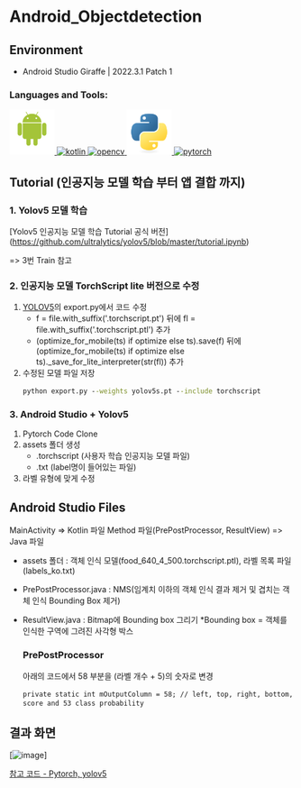 # Android_Objectdetection

## Environment
- Android Studio Giraffe | 2022.3.1 Patch 1

<h3 align="left">Languages and Tools:</h3>
<p align="left"> <a href="https://developer.android.com" target="_blank" rel="noreferrer"> <img src="https://raw.githubusercontent.com/devicons/devicon/master/icons/android/android-original-wordmark.svg" alt="android" width="80" height="80"/> </a> <a href="https://kotlinlang.org" target="_blank" rel="noreferrer"> <img src="https://www.vectorlogo.zone/logos/kotlinlang/kotlinlang-icon.svg" alt="kotlin" width="80" height="80"/> </a> <a href="https://opencv.org/" target="_blank" rel="noreferrer"> <img src="https://www.vectorlogo.zone/logos/opencv/opencv-icon.svg" alt="opencv" width="80" height="80"/> </a> <a href="https://www.python.org" target="_blank" rel="noreferrer"> <img src="https://raw.githubusercontent.com/devicons/devicon/master/icons/python/python-original.svg" alt="python" width="80" height="80"/> </a> <a href="https://pytorch.org/" target="_blank" rel="noreferrer"> <img src="https://www.vectorlogo.zone/logos/pytorch/pytorch-icon.svg" alt="pytorch" width="80" height="80"/> </a> </p>

## Tutorial   (**인공지능 모델 학습 부터 앱 결합 까지**)
### 1. Yolov5 모델 학습
[Yolov5 인공지능 모델 학습 Tutorial 공식 버전] (https://github.com/ultralytics/yolov5/blob/master/tutorial.ipynb)

   => 3번 Train 참고
### 2. 인공지능 모델 TorchScript lite 버전으로 수정
1. [YOLOV5](https://github.com/ultralytics/yolov5)의 export.py에서 코드 수정
   - f = file.with_suffix('.torchscript.pt') 뒤에 fl = file.with_suffix('.torchscript.ptl') 추가
   - (optimize_for_mobile(ts) if optimize else ts).save(f) 뒤에 (optimize_for_mobile(ts) if optimize else ts)._save_for_lite_interpreter(str(fl)) 추가
2. 수정된 모델 파일 저장
   ```cmd
   python export.py --weights yolov5s.pt --include torchscript
   ```
### 3. Android Studio + Yolov5
   1. Pytorch Code Clone
   2. assets 폴더 생성
      - .torchscript (사용자 학습 인공지능 모델 파일)
      - .txt (label명이 들어있는 파일)
   3. 
      라벨 유형에 맞게 수정

## Android Studio Files

MainActivity => Kotlin 파일
Method 파일(PrePostProcessor, ResultView) => Java 파일

- assets 폴더 : 객체 인식 모델(food_640_4_500.torchscript.ptl), 라벨 목록 파일(labels_ko.txt)
- PrePostProcessor.java : NMS(임계치 이하의 객체 인식 결과 제거 및 겹치는 객체 인식 Bounding Box 제거)
- ResultView.java : Bitmap에 Bounding box 그리기
  *Bounding box = 객체를 인식한 구역에 그려진 사각형 박스

  ### PrePostProcessor
  아래의 코드에서 58 부분을 (라벨 개수 + 5)의 숫자로 변경
  ```
  private static int mOutputColumn = 58; // left, top, right, bottom, score and 53 class probability
  ```

## 결과 화면
[<img width="374" alt="image" src="https://github.com/Hong1270/Android_Objectdetection/assets/82353544/a1ffb5e1-6bfc-4205-afdc-27e3c2fbbc08">]

[참고 코드 - Pytorch, yolov5](https://github.com/pytorch/android-demo-app/tree/master/ObjectDetection)
